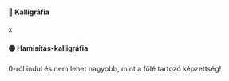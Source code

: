 #### 🔵 Kalligráfia

x

#### 🟢 Hamisítás-kalligráfia

0-ról indul és nem lehet nagyobb, mint a fölé tartozó képzettség!
